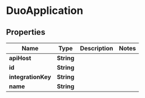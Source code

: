 # DuoApplication

## Properties
Name | Type | Description | Notes
------------ | ------------- | ------------- | -------------
**apiHost** | **String** |  | 
**id** | **String** |  | 
**integrationKey** | **String** |  | 
**name** | **String** |  | 
